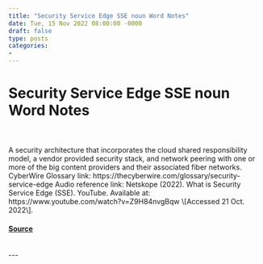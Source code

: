 ```yaml
---
title: "Security Service Edge SSE noun Word Notes"
date: Tue, 15 Nov 2022 08:00:00 -0000
draft: false
type: posts
categories: 
- 
---
```

# Security Service Edge SSE noun Word Notes

<br/>

<br/>
A security architecture that incorporates the cloud shared responsibility model, a vendor provided security stack, and network peering with one or more of the big content providers and their associated fiber networks.  CyberWire Glossary link: https://thecyberwire.com/glossary/security-service-edge Audio reference link: Netskope (2022). What is Security Service Edge (SSE). YouTube. Available at: https://www.youtube.com/watch?v=Z9H84nvgBqw \[Accessed 21 Oct. 2022\].

#### [Source](https://thecyberwire.com/podcasts/word-notes/122/notes)

<br/>
---
